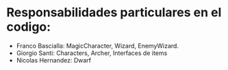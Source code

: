 # Responsabilidades particulares en el codigo:
- Franco Bascialla: MagicCharacter, Wizard, EnemyWizard.
- Giorgio Santi: Characters, Archer, Interfaces de items
- Nicolas Hernandez: Dwarf
